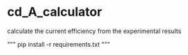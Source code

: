 # cd_A_calculator
calculate the current efficiency from the experimental results


""" pip install -r requirements.txt """
